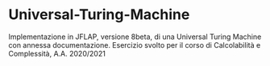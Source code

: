 # Universal-Turing-Machine
Implementazione in JFLAP, versione 8beta, di una Universal Turing Machine con annessa documentazione.
Esercizio svolto per il corso di Calcolabilità e Complessità, A.A. 2020/2021
